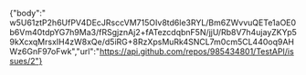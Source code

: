  {"body":" w5U61ztP2h6UfPV4DEcJRsccVM715OIv8td6le3RYL/Bm6ZWvvuQETe1aOE0b6Vm40tdpYG7h9Ma3/fRSgjznAj2+fATezcdqbnF5N/jjU/Rb8V7h4ujayZKYp59kXcxqMrsxIH4zW8xQe/d5iRG+8RzXpsMuRk4SNCL7m0cm5CL440oq9AHWz6GnF97oFwk","url":"https://api.github.com/repos/985434801/TestAPI/issues/2"}
